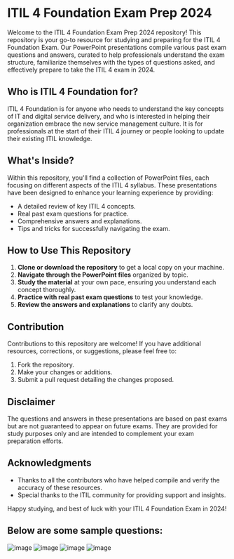 # ITIL 4 Foundation Exam Prep 2024

Welcome to the ITIL 4 Foundation Exam Prep 2024 repository! This repository is your go-to resource for studying and preparing for the ITIL 4 Foundation Exam. Our PowerPoint presentations compile various past exam questions and answers, curated to help professionals understand the exam structure, familiarize themselves with the types of questions asked, and effectively prepare to take the ITIL 4 exam in 2024.

## Who is ITIL 4 Foundation for?
ITIL 4 Foundation is for anyone who needs to understand the key concepts of IT and digital service delivery, and who is interested in helping their organization embrace the new service management culture. It is for professionals at the start of their ITIL 4 journey or people looking to update their existing ITIL knowledge.

## What's Inside?

Within this repository, you'll find a collection of PowerPoint files, each focusing on different aspects of the ITIL 4 syllabus. These presentations have been designed to enhance your learning experience by providing:

- A detailed review of key ITIL 4 concepts.
- Real past exam questions for practice.
- Comprehensive answers and explanations.
- Tips and tricks for successfully navigating the exam.

## How to Use This Repository

1. **Clone or download the repository** to get a local copy on your machine.
2. **Navigate through the PowerPoint files** organized by topic.
3. **Study the material** at your own pace, ensuring you understand each concept thoroughly.
4. **Practice with real past exam questions** to test your knowledge.
5. **Review the answers and explanations** to clarify any doubts.

## Contribution

Contributions to this repository are welcome! If you have additional resources, corrections, or suggestions, please feel free to:

1. Fork the repository.
2. Make your changes or additions.
3. Submit a pull request detailing the changes proposed.

## Disclaimer

The questions and answers in these presentations are based on past exams but are not guaranteed to appear on future exams. They are provided for study purposes only and are intended to complement your exam preparation efforts.


## Acknowledgments

- Thanks to all the contributors who have helped compile and verify the accuracy of these resources.
- Special thanks to the ITIL community for providing support and insights.

Happy studying, and best of luck with your ITIL 4 Foundation Exam in 2024!

## Below are some sample questions:

![image](https://github.com/tobeking01/ITIL-4-Foundation-Exam-Prep-2024/assets/78264849/75b438af-3193-44fb-a9c4-cfd2faab33fe)
![image](https://github.com/tobeking01/ITIL-4-Foundation-Exam-Prep-2024/assets/78264849/62977c3b-1239-490a-95f4-f88a12228f53)
![image](https://github.com/tobeking01/ITIL-4-Foundation-Exam-Prep-2024/assets/78264849/675f211e-2cc1-407b-8437-ec1fed1b6665)
![image](https://github.com/tobeking01/ITIL-4-Foundation-Exam-Prep-2024/assets/78264849/a592275f-ad36-4fa6-8e66-90167675791e)
